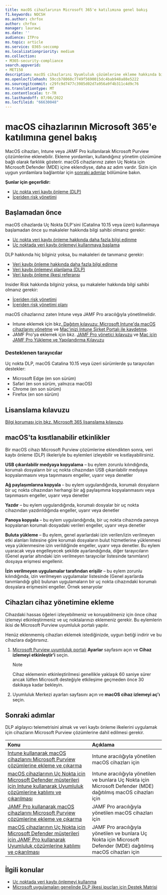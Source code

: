 ```yaml
---
title: macOS cihazlarının Microsoft 365'e katılımına genel bakış
f1.keywords: NOCSH
ms.author: chrfox
author: chrfox
manager: laurawi
ms.date: ''
audience: ITPro
ms.topic: article
ms.service: O365-seccomp
ms.localizationpriority: medium
ms.collection:
- M365-security-compliance
search.appverid:
- MET150
description: macOS cihazlarını Uyumluluk çözümlerine ekleme hakkında bilgi edinin
ms.openlocfilehash: 59ccb78060c7749f5690015dc4bab948a88e5222
ms.sourcegitcommit: c29fc9d7477c3985d02d7a956a9f4b311c4d9c76
ms.translationtype: MT
ms.contentlocale: tr-TR
ms.lasthandoff: 07/06/2022
ms.locfileid: "66630048"
---
```

# <a name="onboard-macos-devices-into-microsoft-365-overview"></a>macOS cihazlarının Microsoft 365'e katılımına genel bakış

MacOS cihazları, Intune veya JAMF Pro kullanılarak Microsoft Purview çözümlerine eklenebilir. Ekleme yordamları, kullandığınız yönetim çözümüne bağlı olarak farklılık gösterir. macOS cihazlarınız zaten Uç Nokta için Microsoft Defender (MDE) içine eklendiyse, daha az adım vardır. Sizin için uygun yordamlara bağlantılar için [sonraki adımlar](#next-steps) bölümüne bakın.

**Şunlar için geçerlidir:**

- [Uç nokta veri kaybı önleme (DLP)](./endpoint-dlp-learn-about.md)
- [İçeriden risk yönetimi](insider-risk-management.md)

## <a name="before-you-begin"></a>Başlamadan önce

macOS cihazlarda Uç Nokta DLP'sini (Catalina 10.15 veya üzeri) kullanmaya başlamadan önce şu makaleler hakkında bilgi sahibi olmanız gerekir:

- [Uç nokta veri kaybı önleme hakkında daha fazla bilgi edinme](endpoint-dlp-learn-about.md)
- [Uç noktada veri kaybı önlemeyi kullanmaya başlama](endpoint-dlp-getting-started.md)

DLP hakkında hiç bilginiz yoksa, bu makaleleri de tanımanız gerekir:

- [Veri kaybı önleme hakkında daha fazla bilgi edinme](dlp-learn-about-dlp.md#learn-about-data-loss-prevention)
- [Veri kaybı önlemeyi planlama (DLP)](dlp-overview-plan-for-dlp.md#plan-for-data-loss-prevention-dlp)
- [Veri kaybı önleme ilkesi referansı](dlp-policy-reference.md#data-loss-prevention-policy-reference)

Insider Risk hakkında bilginiz yoksa, şu makaleler hakkında bilgi sahibi olmanız gerekir:

 - [İçeriden risk yönetimi](insider-risk-management.md)
 - [İçeriden risk yönetimi planı](insider-risk-management-plan.md#plan-for-insider-risk-management)

macOS cihazlarınız zaten Intune veya JAMF Pro aracılığıyla yönetilmelidir.
 
- Intune eklemek için bkz[. Dağıtım kılavuzu: Microsoft Intune'da macOS cihazlarını yönetme](/mem/intune/fundamentals/deployment-guide-platform-macos) ve [Mac'inizi Intune Şirket Portalı ile kaydetme](/mem/intune/user-help/enroll-your-device-in-intune-macos-cp). 
- JAMF Pro'ya eklemek için bkz. [JAMF Pro yönetici kılavuzu](https://www.jamf.com/resources/product-documentation/jamf-pro-administrators-guide/) ve [Mac için JAMF Pro Yükleme ve Yapılandırma Kılavuzu](https://www.jamf.com/resources/product-documentation/jamf-pro-installation-guide-for-mac/)
<!--- Install the v95+ Edge browser on your macOS devices--> 

### <a name="supported-browsers"></a>Desteklenen tarayıcılar

Uç nokta DLP, macOS Catalina 10.15 veya üzeri sürümlerde şu tarayıcıları destekler:

- Microsoft Edge (en son sürüm)
- Safari (en son sürüm, yalnızca macOS)
- Chrome (en son sürüm)
- Firefox (en son sürüm)

## <a name="licensing-guidance"></a>Lisanslama kılavuzu

[Bilgi koruması için bkz. Microsoft 365 lisanslama kılavuzu](/office365/servicedescriptions/microsoft-365-service-descriptions/microsoft-365-tenantlevel-services-licensing-guidance/microsoft-365-security-compliance-licensing-guidance#information-protection-data-loss-prevention-for-exchange-online-sharepoint-online-and-onedrive-for-business).

## <a name="activities-that-can-be-restricted-on-macos"></a>macOS'ta kısıtlanabilir etkinlikler 

Bir macOS cihazı Microsoft Purview çözümlerine eklendikten sonra, veri kaybı önleme (DLP) ilkeleriyle bu eylemleri izleyebilir ve kısıtlayabilirsiniz.

**USB çıkarılabilir medyaya kopyalama** – bu eylem zorunlu kılındığında, korumalı dosyaların bir uç nokta cihazından USB çıkarılabilir medyaya kopyalanmasını veya taşınmasını engeller, uyarır veya denetler 

**Ağ paylaşımlarına kopyala** – bu eylem uygulandığında, korumalı dosyaların bir uç nokta cihazından herhangi bir ağ paylaşımına kopyalanmasını veya taşınmasını engeller, uyarır veya denetler 

**Yazdır** – bu eylem uygulandığında, korumalı dosyalar bir uç nokta cihazından yazdırıldığında engeller, uyarır veya denetler 

**Panoya kopyala** – bu eylem uygulandığında, bir uç nokta cihazında panoya kopyalanan korumalı dosyadaki verileri engeller, uyarır veya denetler 

**Buluta yükleme** – Bu eylem, genel ayarlardaki izin verilen/izin verilmeyen etki alanları listesine göre korumalı dosyaların bulut hizmetlerine yüklenmesi veya yüklenmesine izin verildiğinde engeller, uyarır veya denetler. Bu eylem uyaracak veya engelleyecek şekilde ayarlandığında, diğer tarayıcıların (Genel ayarlar altındaki izin verilmeyen tarayıcılar listesinde tanımlanır) dosyaya erişmesi engellenir. 

**İzin verilmeyen uygulamalar tarafından erişilir** – bu eylem zorunlu kılındığında, izin verilmeyen uygulamalar listesinde (Genel ayarlarda tanımlandığı gibi) bulunan uygulamaların bir uç nokta cihazındaki korumalı dosyalara erişmesini engeller. Örnek senaryolar 

## <a name="onboarding-devices-into-device-management"></a>Cihazları cihaz yönetimine ekleme

Cihazdaki hassas öğeleri izleyebilmeniz ve koruyabilmeniz için önce cihaz izlemeyi etkinleştirmeniz ve uç noktalarınızı eklemeniz gerekir. Bu eylemlerin ikisi de Microsoft Purview uyumluluk portalı yapılır.

Henüz eklenmemiş cihazları eklemek istediğinizde, uygun betiği indirir ve bu cihazlara dağıtırsınız. <!--Follow the [Onboarding devices procedure](endpoint-dlp-getting-started.md#onboarding-devices).-->

<!--If you already have devices onboarded into [Microsoft Defender for Endpoint](/windows/security/threat-protection/), they will already appear in the managed devices list.-->

1. [Microsoft Purview uyumluluk portalı](https://compliance.microsoft.com) **Ayarlar** sayfasını açın ve **Cihaz izlemeyi etkinleştir'i** seçin.

   > [!NOTE]
   > Cihaz eklemenin etkinleştirilmesi genellikle yaklaşık 60 saniye sürer ancak lütfen Microsoft desteğiyle etkileşime geçmeden önce 30 dakikaya kadar bekleyin.

2. Uyumluluk Merkezi ayarları sayfasını açın ve **macOS cihaz izlemeyi aç'ı** seçin.

## <a name="next-steps"></a>Sonraki adımlar

DLP algılayıcı telemetrisini almak ve veri kaybı önleme ilkelerini uygulamak için cihazların Microsoft Purview çözümlerine dahil edilmesi gerekir. 

Konu | Açıklama
:---|:---
|[Intune kullanarak macOS cihazlarını Microsoft Purview çözümlerine ekleme ve çıkarma](device-onboarding-offboarding-macos-intune.md)|Intune aracılığıyla yönetilen macOS cihazları için
|[macOS cihazlarının Uç Nokta için Microsoft Defender müşterileri için Intune kullanarak Uyumluluk çözümlerine katılımı ve çıkarılması](device-onboarding-offboarding-macos-intune-mde.md) |Intune aracılığıyla yönetilen ve bunlara Uç Nokta için Microsoft Defender (MDE) dağıtılmış macOS cihazları için
|[JAMF Pro kullanarak macOS cihazlarını Microsoft Purview çözümlerine ekleme ve çıkarma](device-onboarding-offboarding-macos-jamfpro.md) | JAMF Pro aracılığıyla yönetilen macOS cihazları için
|[macOS cihazlarının Uç Nokta için Microsoft Defender müşterileri için JAMF Pro kullanarak Uyumluluk çözümlerine katılımı ve çıkarılması](device-onboarding-offboarding-macos-jamfpro-mde.md)|JAMF Pro aracılığıyla yönetilen ve bunlara Uç Nokta için Microsoft Defender (MDE) dağıtılmış macOS cihazları için


## <a name="related-topics"></a>İlgili konular

- [Uç noktada veri kaybı önlemeyi kullanma](endpoint-dlp-using.md#using-endpoint-data-loss-prevention)
- [Microsoft uygulamaları genelinde DLP ilkesi ipuçları için Destek Matrisi](dlp-policy-tips-reference.md#support-matrix-for-dlp-policy-tips-across-microsoft-apps)
